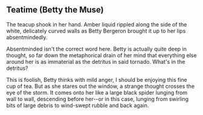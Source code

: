 ## Teatime (Betty the Muse)

The teacup shook in her hand. Amber liquid rippled along the side of the white, delicately curved walls as Betty Bergeron brought it up to her lips absentmindedly.

Absentminded isn't the correct word here. Betty is actually quite deep in thought, so far down the metaphorical drain of her mind that everything else around her is as immaterial as the detritus in said tornado. What's in the detritus?

This is foolish, Betty thinks with mild anger, I should be enjoying this fine cup of tea. But as she stares out the window, a strange thought crosses the eye of the storm. It comes onto her like a large black spider lunging from wall to wall, descending before her--or in this case, lunging from swirling bits of large debris to wind-swept rubble and back again. 

